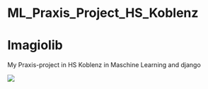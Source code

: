 # ML_Praxis_Project_HS_Koblenz
# Imagiolib
My Praxis-project in HS Koblenz in Maschine Learning and django


![](Imagiolib.png)
